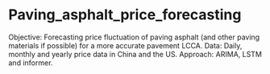 # Paving_asphalt_price_forecasting
Objective: Forecasting price fluctuation of paving asphalt (and other paving materials if possible) for a more accurate pavement LCCA.
Data: Daily, monthly and yearly price data in China and the US.
Approach: ARIMA, LSTM and informer.
